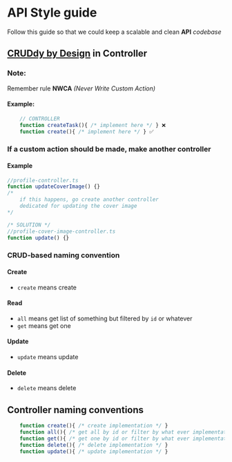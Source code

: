 # API Style guide

Follow this guide so that we could keep a scalable and clean **API** _codebase_

## [CRUDdy by Design](https://github.com/adamwathan/laracon2017/blob/master/readme.md) in Controller

### Note:

Remember rule **NWCA** _(Never Write Custom Action)_

#### Example:

```js
    // CONTROLLER
    function createTask(){ /* implement here */ } ❌
    function create(){ /* implement here */ } ✅
```

### If a custom action should be made, make another controller

#### Example

```js
//profile-controller.ts
function updateCoverImage() {}
/*
    if this happens, go create another controller
    dedicated for updating the cover image
*/

/* SOLUTION */
//profile-cover-image-controller.ts
function update() {}
```

### CRUD-based naming convention

#### Create

- `create` means create

#### Read

- `all` means get list of something but filtered by `id` or whatever
- `get` means get one

#### Update

- `update` means update

#### Delete

- `delete` means delete

## Controller naming conventions

```js
    function create(){ /* create implementation */ }
    function all(){ /* get all by id or filter by what ever implementation */ }
    function get(){ /* get one by id or filter by what ever implementation */ }
    function delete(){ /* delete implementation */ }
    function update(){ /* update implementation */ }

```
